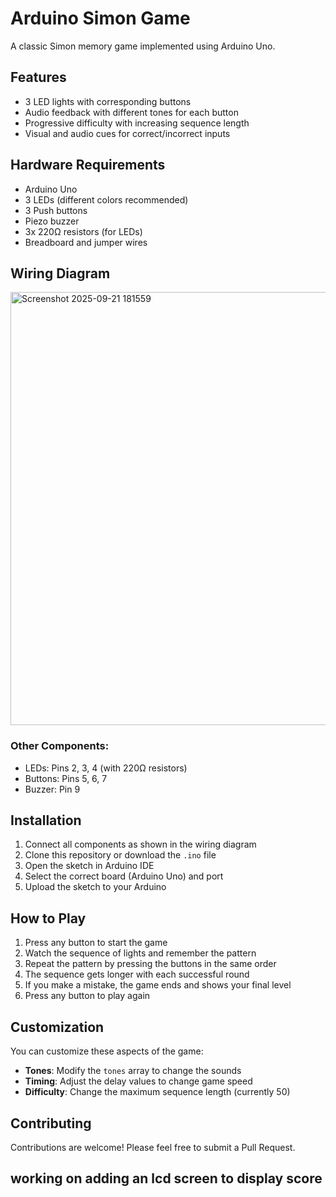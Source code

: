# Arduino Simon Game

A classic Simon memory game implemented using Arduino Uno.



## Features

- 3 LED lights with corresponding buttons
- Audio feedback with different tones for each button
- Progressive difficulty with increasing sequence length
- Visual and audio cues for correct/incorrect inputs

## Hardware Requirements

- Arduino Uno
- 3 LEDs (different colors recommended)
- 3 Push buttons
- Piezo buzzer
- 3x 220Ω resistors (for LEDs)
- Breadboard and jumper wires

## Wiring Diagram
<img width="729" height="693" alt="Screenshot 2025-09-21 181559" src="https://github.com/user-attachments/assets/83f45d7e-4114-4ec5-9fc5-2fec40330a0c" />


### Other Components:
- LEDs: Pins 2, 3, 4 (with 220Ω resistors)
- Buttons: Pins 5, 6, 7 
- Buzzer: Pin 9

## Installation

1. Connect all components as shown in the wiring diagram
2. Clone this repository or download the `.ino` file
3. Open the sketch in Arduino IDE
4. Select the correct board (Arduino Uno) and port
5. Upload the sketch to your Arduino

## How to Play

1. Press any button to start the game
2. Watch the sequence of lights and remember the pattern
3. Repeat the pattern by pressing the buttons in the same order
4. The sequence gets longer with each successful round
5. If you make a mistake, the game ends and shows your final level
6. Press any button to play again

## Customization

You can customize these aspects of the game:

- **Tones**: Modify the `tones` array to change the sounds
- **Timing**: Adjust the delay values to change game speed
- **Difficulty**: Change the maximum sequence length (currently 50)


## Contributing

Contributions are welcome! Please feel free to submit a Pull Request.


## working on adding an lcd screen to display score
